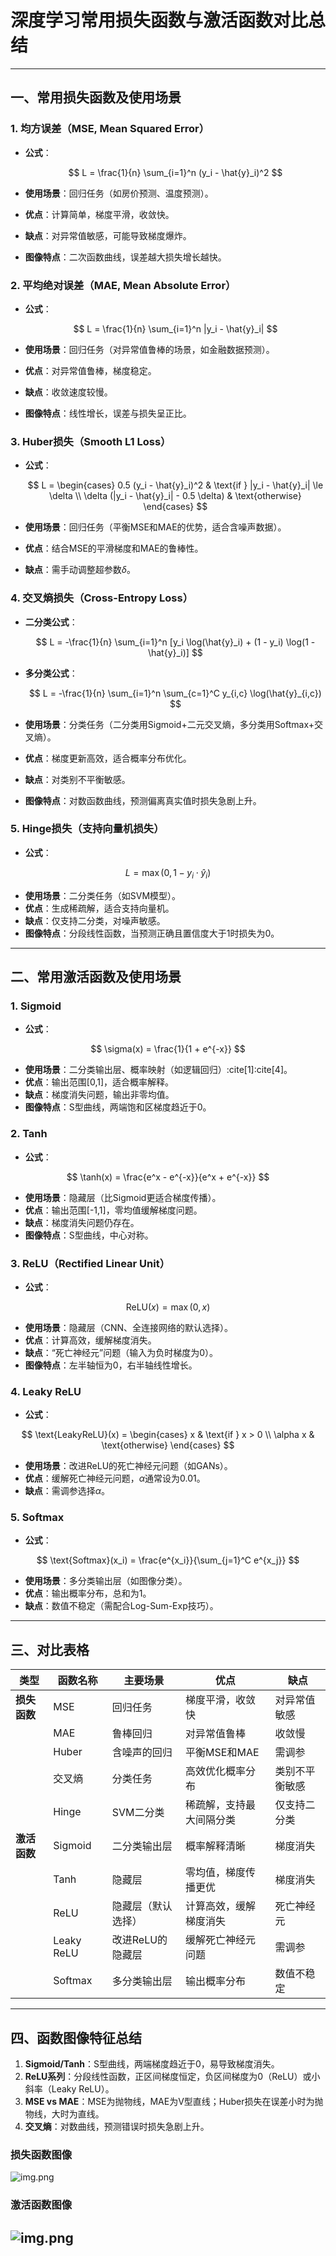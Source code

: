 # 深度学习常用损失函数与激活函数对比总结

---

## 一、常用损失函数及使用场景

### 1. 均方误差（MSE, Mean Squared Error）
- **公式**：  

  $$ L = \frac{1}{n} \sum_{i=1}^n (y_i - \hat{y}_i)^2 $$

- **使用场景**：回归任务（如房价预测、温度预测）。
- **优点**：计算简单，梯度平滑，收敛快。
- **缺点**：对异常值敏感，可能导致梯度爆炸。
- **图像特点**：二次函数曲线，误差越大损失增长越快。

### 2. 平均绝对误差（MAE, Mean Absolute Error）
- **公式**：

  $$ L = \frac{1}{n} \sum_{i=1}^n |y_i - \hat{y}_i| $$

- **使用场景**：回归任务（对异常值鲁棒的场景，如金融数据预测）。
- **优点**：对异常值鲁棒，梯度稳定。
- **缺点**：收敛速度较慢。
- **图像特点**：线性增长，误差与损失呈正比。

### 3. Huber损失（Smooth L1 Loss）
- **公式**：  

  $$ L = \begin{cases}
  0.5 (y_i - \hat{y}_i)^2 & \text{if } |y_i - \hat{y}_i| \le \delta \\
  \delta (|y_i - \hat{y}_i| - 0.5 \delta) & \text{otherwise}
  \end{cases} $$

- **使用场景**：回归任务（平衡MSE和MAE的优势，适合含噪声数据）。
- **优点**：结合MSE的平滑梯度和MAE的鲁棒性。
- **缺点**：需手动调整超参数$\delta$。

### 4. 交叉熵损失（Cross-Entropy Loss）
- **二分类公式**：  
  
  $$ L = -\frac{1}{n} \sum_{i=1}^n [y_i \log(\hat{y}_i) + (1 - y_i) \log(1 - \hat{y}_i)] $$

- **多分类公式**：  
  
  $$ L = -\frac{1}{n} \sum_{i=1}^n \sum_{c=1}^C y_{i,c} \log(\hat{y}_{i,c}) $$

- **使用场景**：分类任务（二分类用Sigmoid+二元交叉熵，多分类用Softmax+交叉熵）。
- **优点**：梯度更新高效，适合概率分布优化。
- **缺点**：对类别不平衡敏感。
- **图像特点**：对数函数曲线，预测偏离真实值时损失急剧上升。

### 5. Hinge损失（支持向量机损失）
- **公式**：  

$$ L = \max(0, 1 - y_i \cdot \hat{y}_i) $$

- **使用场景**：二分类任务（如SVM模型）。
- **优点**：生成稀疏解，适合支持向量机。
- **缺点**：仅支持二分类，对噪声敏感。
- **图像特点**：分段线性函数，当预测正确且置信度大于1时损失为0。

---

## 二、常用激活函数及使用场景

### 1. Sigmoid
- **公式**：  
  
$$ \sigma(x) = \frac{1}{1 + e^{-x}} $$

- **使用场景**：二分类输出层、概率映射（如逻辑回归）:cite[1]:cite[4]。
- **优点**：输出范围[0,1]，适合概率解释。
- **缺点**：梯度消失问题，输出非零均值。
- **图像特点**：S型曲线，两端饱和区梯度趋近于0。

### 2. Tanh
- **公式**：  
  
$$ \tanh(x) = \frac{e^x - e^{-x}}{e^x + e^{-x}} $$

- **使用场景**：隐藏层（比Sigmoid更适合梯度传播）。
- **优点**：输出范围[-1,1]，零均值缓解梯度问题。
- **缺点**：梯度消失问题仍存在。
- **图像特点**：S型曲线，中心对称。

### 3. ReLU（Rectified Linear Unit）
- **公式**：  
  
$$ \text{ReLU}(x) = \max(0, x) $$

- **使用场景**：隐藏层（CNN、全连接网络的默认选择）。
- **优点**：计算高效，缓解梯度消失。
- **缺点**：“死亡神经元”问题（输入为负时梯度为0）。
- **图像特点**：左半轴恒为0，右半轴线性增长。

### 4. Leaky ReLU
- **公式**：  
  
$$ \text{LeakyReLU}(x) = \begin{cases}
  x & \text{if } x > 0 \\
  \alpha x & \text{otherwise}
  \end{cases} $$

- **使用场景**：改进ReLU的死亡神经元问题（如GANs）。
- **优点**：缓解死亡神经元问题，$\alpha$通常设为0.01。
- **缺点**：需调参选择$\alpha$。

### 5. Softmax
- **公式**：  
  
$$ \text{Softmax}(x_i) = \frac{e^{x_i}}{\sum_{j=1}^C e^{x_j}} $$

- **使用场景**：多分类输出层（如图像分类）。
- **优点**：输出概率分布，总和为1。
- **缺点**：数值不稳定（需配合Log-Sum-Exp技巧）。

---

## 三、对比表格

| **类型**       | **函数名称**       | **主要场景**               | **优点**                          | **缺点**                          |
|----------------|--------------------|---------------------------|-----------------------------------|-----------------------------------|
| **损失函数**   | MSE                | 回归任务                  | 梯度平滑，收敛快                 | 对异常值敏感                      |
|                | MAE                | 鲁棒回归                  | 对异常值鲁棒                     | 收敛慢                            |
|                | Huber              | 含噪声的回归              | 平衡MSE和MAE                     | 需调参                            |
|                | 交叉熵             | 分类任务                  | 高效优化概率分布                 | 类别不平衡敏感                    |
|                | Hinge              | SVM二分类                 | 稀疏解，支持最大间隔分类         | 仅支持二分类                      |
| **激活函数**   | Sigmoid            | 二分类输出层              | 概率解释清晰                    | 梯度消失                          |
|                | Tanh               | 隐藏层                    | 零均值，梯度传播更优            | 梯度消失                          |
|                | ReLU               | 隐藏层（默认选择）        | 计算高效，缓解梯度消失           | 死亡神经元                        |
|                | Leaky ReLU         | 改进ReLU的隐藏层          | 缓解死亡神经元问题               | 需调参                            |
|                | Softmax            | 多分类输出层              | 输出概率分布                     | 数值不稳定                        |

---

## 四、函数图像特征总结
1. **Sigmoid/Tanh**：S型曲线，两端梯度趋近于0，易导致梯度消失。
2. **ReLU系列**：分段线性函数，正区间梯度恒定，负区间梯度为0（ReLU）或小斜率（Leaky ReLU）。
3. **MSE vs MAE**：MSE为抛物线，MAE为V型直线；Huber损失在误差小时为抛物线，大时为直线。
4. **交叉熵**：对数曲线，预测错误时损失急剧上升。

### 损失函数图像
![img.png](/static/img/img.png)

### 激活函数图像 
![img.png](/static/img/img1.png)
---